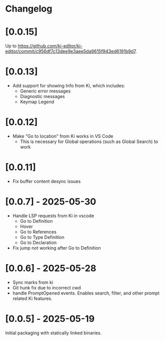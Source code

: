 # Changelog

# [0.0.15]
Up to https://github.com/ki-editor/ki-editor/commit/c956df7c13dee9e3aee5da9615f943ed6191b9d7.

# [0.0.13]

- Add support for showing Info from Ki, which includes:
    - Generic error messages
    - Diagnostic messages
    - Keymap Legend

# [0.0.12]

-   Make "Go to location" from Ki works in VS Code
    -   This is necessary for Global operations (such as Global Search) to work

# [0.0.11]

-   Fix buffer content desync issues

# [0.0.7] - 2025-05-30

-   Handle LSP requests from Ki in vscode
    -   Go to Definition
    -   Hover
    -   Go to References
    -   Go to Type Definition
    -   Go to Declaration
-   Fix jump not working after Go to Definition

# [0.0.6] - 2025-05-28

-   Sync marks from ki
-   Git hunk fix due to incorrect cwd
-   handle PromptOpened events. Enables search, filter, and other prompt related Ki features.

# [0.0.5] - 2025-05-19

Initial packaging with statically linked binaries.
